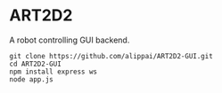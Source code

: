 ART2D2
======

A robot controlling GUI backend.

    git clone https://github.com/alippai/ART2D2-GUI.git
    cd ART2D2-GUI
    npm install express ws
    node app.js